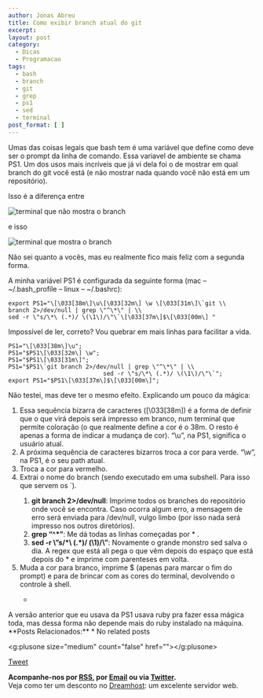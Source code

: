 ```yaml
---
author: Jonas Abreu
title: Como exibir branch atual do git
excerpt:
layout: post
category:
  - Dicas
  - Programacao
tags:
  - bash
  - branch
  - git
  - grep
  - ps1
  - sed
  - terminal
post_format: [ ]
---
```

Umas das coisas legais que bash tem é uma variável que define como deve ser o prompt da linha de comando. Essa variavel de ambiente se chama PS1. Um dos usos mais incríveis que já vi dela foi o de mostrar em qual branch do git você está (e não mostrar nada quando você não está em um repositório).

Isso é a diferença entre

![terminal que não mostra o branch][1]

e isso

![terminal que mostra o branch][2]

Não sei quanto a vocês, mas eu realmente fico mais feliz com a segunda forma.

A minha variável PS1 é configurada da seguinte forma (mac – ~/.bash_profile – linux – ~/.bashrc):

    export PS1="\[\033[38m\]\u\[\033[32m\] \w \[\033[31m\]\`git \\
    branch 2>/dev/null | grep \"^\*\" | \\
    sed -r \"s/\*\ (.*)/ \(\1\)/\"\`\[\033[37m\]$\[\033[00m\] "
    

Impossível de ler, correto? Vou quebrar em mais linhas para facilitar a vida.

    PS1="\[\033[38m\]\u";
    PS1="$PS1\[\033[32m\] \w";
    PS1="$PS1\[\033[31m\]";
    PS1="$PS1\`git branch 2>/dev/null | grep \"^\*\" | \\
                               sed -r \"s/\*\ (.*)/ \(\1\)/\"\`";
    export PS1="$PS1\[\033[37m\]$\[\033[00m\]";
    

Não testei, mas deve ter o mesmo efeito. Explicando um pouco da mágica:

1.  Essa sequência bizarra de caracteres (\[\033[38m\]) é a forma de definir que o que virá depois será impresso em branco, num terminal que permite coloração (o que realmente define a cor é o 38m. O resto é apenas a forma de indicar a mudança de cor). “\u”, na PS1, significa o usuário atual. 
2.  A próxima sequência de caracteres bizarros troca a cor para verde. “\w”, na PS1, é o seu path atual. 
3.  Troca a cor para vermelho. 
4.  Extrai o nome do branch (sendo executado em uma subshell. Para isso que servem os \`).</p> 
    1.  **git branch 2>/dev/null**: Imprime todos os branches do repositório onde você se encontra. Caso ocorra algum erro, a mensagem de erro será enviada para /dev/null, vulgo limbo (por isso nada será impresso nos outros diretórios). 
    2.  **grep “^\*”**: Me dá todas as linhas começadas por * . 
    3.  **sed -r \”s/\*\ (.*)/ \(\1\)/\”**: Novamente o grande monstro sed salva o dia. A regex que está ali pega o que vêm depois do espaço que está depois do * e imprime com parenteses em volta. 
5.  Muda a cor para branco, imprime $ (apenas para marcar o fim do prompt) e para de brincar com as cores do terminal, devolvendo o controle à shell.</p> 
    *   </ol> 
        A versão anterior que eu usava da PS1 usava ruby pra fazer essa mágica toda, mas dessa forma não depende mais do ruby instalado na máquina. 
        **Posts Relacionados:** 
        *   No related posts
        
        <g:plusone size="medium" count="false" href=""></g:plusone> 
        
        [Tweet][3] 
        
        
        
        
        
        **Acompanhe-nos por [ RSS][4], por [Email][5] ou via [Twitter][6].**  
        Veja como ter um desconto no [Dreamhost][7]: um excelente servidor web.

 [1]: http://vidageek.net/public/images/sem_branch.png
 [2]: http://vidageek.net/public/images/com_branch.png
 [3]: https://twitter.com/share
 [4]: http://feeds.feedburner.com/VidaGeek
 [5]: http://feedburner.google.com/fb/a/mailverify?uri=VidaGeek&loc=pt_BR
 [6]: http://twitter.com/blogvidageek
 [7]: http://vidageek.net/dreamhost/
